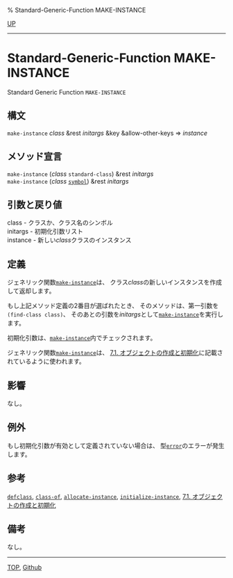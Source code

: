 % Standard-Generic-Function MAKE-INSTANCE

[UP](7.7.html)  

---

# Standard-Generic-Function MAKE-INSTANCE


Standard Generic Function `MAKE-INSTANCE`


## 構文

`make-instance` *class* &rest *initargs* &key &allow-other-keys => *instance*


## メソッド宣言

`make-instance` (*class* `standard-class`) &rest *initargs*  
`make-instance` (*class* [`symbol`](10.2.symbol.html)) &rest *initargs*


## 引数と戻り値

class - クラスか、クラス名のシンボル  
initargs - 初期化引数リスト  
instance - 新しい*class*クラスのインスタンス


## 定義

ジェネリック関数[`make-instance`](7.7.make-instance.html)は、
クラス*class*の新しいインスタンスを作成して返却します。

もし上記メソッド定義の2番目が選ばれたとき、
そのメソッドは、第一引数を`(find-class class)`、
そのあとの引数を*initargs*として[`make-instance`](7.7.make-instance.html)を実行します。

初期化引数は、[`make-instance`](7.7.make-instance.html)内でチェックされます。

ジェネリック関数[`make-instance`](7.7.make-instance.html)は、
[7.1. オブジェクトの作成と初期化](7.1.html)に記載されているように使われます。


## 影響

なし。


## 例外

もし初期化引数が有効として定義されていない場合は、
型[`error`](9.2.error-condition.html)のエラーが発生します。


## 参考

[`defclass`](7.7.defclass.html),
[`class-of`](7.7.class-of.html),
[`allocate-instance`](7.7.allocate-instance.html),
[`initialize-instance`](7.7.initialize-instance.html),
[7.1. オブジェクトの作成と初期化](7.1.html)


## 備考

なし。


---
[TOP](index.html),  [Github](https://github.com/nptcl/npt-japanese)

